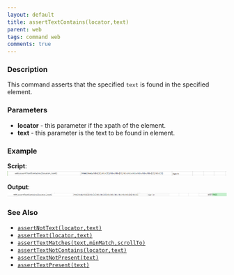 ```yaml
---
layout: default
title: assertTextContains(locator,text)
parent: web
tags: command web
comments: true
---
```


### Description
This command asserts that the specified `text` is found in the specified element.


### Parameters
- **locator** - this parameter if the xpath of the element.
- **text** - this parameter is the text to be found in element.


### Example
**Script**:<br/>
![](image/assertTextContains_01.png)

**Output**:<br/>
![](image/assertTextContains_02.png)


### See Also
- [`assertNotText(locator,text)`](assertNotText(locator,text))
- [`assertText(locator,text)`](assertText(locator,text))
- [`assertTextMatches(text,minMatch,scrollTo)`](assertTextMatches(text,minMatch,scrollTo))
- [`assertTextNotContains(locator,text)`](assertTextNotContains(locator,text))
- [`assertTextNotPresent(text)`](assertTextNotPresent(text))
- [`assertTextPresent(text)`](assertTextPresent(text))
